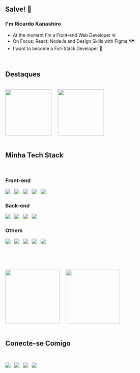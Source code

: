 ## Salve! 👋

### I'm Ricardo Kanashiro

- At the moment I'm a Front-end Web Developer 🌐
- On Focus: React, NodeJs and Design Skills with Figma 🗺️
- I want to become a Full-Stack Developer 🔭

<br />

## Destaques

<br />
<a href="https://github.com/ricardokanashiro/RiK-Finances"><img height="145em" src="https://github-readme-stats.vercel.app/api/pin/?username=ricardokanashiro&repo=RiK-Finances&theme=tokyonight" /></a>
&nbsp;
&nbsp;
<a href="https://github.com/ricardokanashiro/Bookmark-Landing-Page"><img height="145em" src="https://github-readme-stats.vercel.app/api/pin/?username=ricardokanashiro&repo=Bookmark-Landing-Page&theme=tokyonight" /></a>
<br />
<br />

## Minha Tech Stack

<br />

### Front-end

<a href="https://developer.mozilla.org/pt-BR/docs/Web/HTML"><img src="https://img.shields.io/badge/HTML5-E34F26?style=for-the-badge&logo=html5&logoColor=white" /></a>
&nbsp;
<a href="https://developer.mozilla.org/pt-BR/docs/Web/CSS"><img src="https://img.shields.io/badge/CSS3-1572B6?style=for-the-badge&logo=css3&logoColor=white" /></a>
&nbsp;
<a href="https://sass-lang.com/documentation/"><img src="https://img.shields.io/badge/Sass-CC6699?style=for-the-badge&logo=sass&logoColor=white" /></a>
&nbsp;
<a href="https://developer.mozilla.org/pt-BR/docs/Web/JavaScript"><img src="https://img.shields.io/badge/JavaScript-F7DF1E?style=for-the-badge&logo=javascript&logoColor=black" /></a>
&nbsp;
<a href="https://legacy.reactjs.org/docs/getting-started.html"><img src="https://img.shields.io/badge/React-20232A?style=for-the-badge&logo=react&logoColor=61DAFB" /></a>

### Back-end 

<a href="https://nodejs.org/docs/latest/api/"><img src="https://img.shields.io/badge/Node.js-43853D?style=for-the-badge&logo=node.js&logoColor=white" /></a>
&nbsp;
<a href="https://expressjs.com/pt-br/"><img src="https://img.shields.io/badge/Express.js-404D59?style=for-the-badge" /></a>
&nbsp;
<a href="https://dev.mysql.com/doc/"><img src="https://img.shields.io/badge/MySQL-00000F?style=for-the-badge&logo=mysql&logoColor=white" /></a>
&nbsp;
<a href="https://www.mongodb.com/docs/"><img src="https://img.shields.io/badge/MongoDB-4EA94B?style=for-the-badge&logo=mongodb&logoColor=white" /></a>

### Others 

<a href="https://reactnative.dev/docs/getting-started"><img src="https://img.shields.io/badge/React_Native-20232A?style=for-the-badge&logo=react&logoColor=61DAFB" /></a>
&nbsp;
<a href="https://www.figma.com/"><img src="https://img.shields.io/badge/Figma-F24E1E?style=for-the-badge&logo=figma&logoColor=white" /></a>
&nbsp;
<a href="https://eslint.org/docs/latest/"><img src="https://img.shields.io/badge/eslint-3A33D1?style=for-the-badge&logo=eslint&logoColor=white" /></a>
&nbsp;
<a href="https://prettier.io/"><img src="https://img.shields.io/badge/prettier-1A2C34?style=for-the-badge&logo=prettier&logoColor=F7BA3E" /></a>
&nbsp;
<a href="https://git-scm.com/doc"><img src="https://img.shields.io/badge/GIT-E44C30?style=for-the-badge&logo=git&logoColor=white" /></a>

<br />

##

<div>
    <br />
    <img height='170em' src='https://github-readme-stats.vercel.app/api/top-langs/?username=ricardokanashiro&layout=compact&theme=tokyonight' />
    &nbsp;
    &nbsp;
    <img height="170em" src="https://github-readme-stats.vercel.app/api?username=ricardokanashiro&show_icons=true&theme=cobalt" />
    <br />
</div>

<br />

## Conecte-se Comigo

<br />

<a href="mailto:ricardo.kanashiro.adm@gmail.com"><img src="https://img.shields.io/badge/Gmail-D14836?style=for-the-badge&logo=gmail&logoColor=white" /></a>
&nbsp;
<a href="https://www.linkedin.com/in/ricardo-kanashiro-5b4456224/"><img src="https://img.shields.io/badge/LinkedIn-0077B5?style=for-the-badge&logo=linkedin&logoColor=white" /></a>
&nbsp;
<a href="https://www.instagram.com/kanashiro_ricardo/"><img src="https://img.shields.io/badge/Instagram-E4405F?style=for-the-badge&logo=instagram&logoColor=white" /></a>
&nbsp;
<a href="https://www.frontendmentor.io/profile/ricardokanashiro"><img src="https://img.shields.io/badge/Front_End_Mentor-9933CC?style=for-the-badge" /></a>

<!--
    <div align="center">
    <img src="https://cdn.jsdelivr.net/gh/devicons/devicon@latest/icons/nodejs/nodejs-original.svg" height='30' width="45px" />
    <img src="https://cdn.jsdelivr.net/gh/devicons/devicon/icons/react/react-original.svg" height='30' width="45px" />
    <img src="https://cdn.jsdelivr.net/gh/devicons/devicon/icons/javascript/javascript-original.svg" height='30' width="45px" />
    <img src="https://cdn.jsdelivr.net/gh/devicons/devicon/icons/html5/html5-original.svg" height='30' width="45px"/>
    <img src="https://cdn.jsdelivr.net/gh/devicons/devicon/icons/css3/css3-original.svg" height='30' width="45px" />
    <img src="https://cdn.jsdelivr.net/gh/devicons/devicon/icons/sass/sass-original.svg" height='30' width="45px" />
    <img src="https://cdn.jsdelivr.net/gh/devicons/devicon/icons/figma/figma-original.svg" height='30' width="45px" />
</div>
-->
